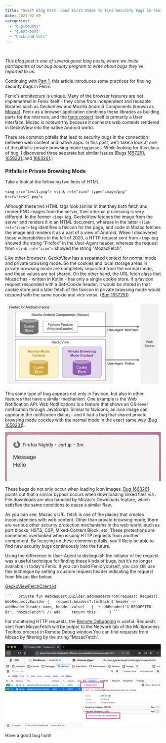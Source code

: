 ```yaml
---
title: "Guest Blog Post: Good First Steps to Find Security Bugs in Fenix (Part 2)"
date: 2021-02-09
categories: 
  - "bug-bounty"
  - "guest-post"
  - "hack-and-tell"
---
```


 

_This blog post is one of several guest blog posts, where we invite participants of our bug bounty program to write about bugs they’ve reported to us._

Continuing with [Part 1](https://blog.mozilla.org/attack-and-defense/2020/12/08/good-first-steps-in-fenix-part-1/), this article introduces some practices for finding security bugs in Fenix.

Fenix's architecture is unique. Many of the browser features are not implemented in Fenix itself - they come from independent and reusable libraries such as GeckoView and Mozilla Android Components (known as [Mozac](https://mozac.org/)). Fenix as a browser application combines these libraries as building parts for the internals, and the [fenix project](https://github.com/mozilla-mobile/fenix) itself is primarily a User Interface. Mozac is noteworthy because it connects web contents rendered in GeckoView into the native Android world.

There are common pitfalls that lead to security bugs in the connection between web content and native apps. In this post, we’ll take a look at one of the pitfalls: private browsing mode bypasses. While looking for this class of bug, I discovered three separate but similar issues (Bugs [1657251](https://bugzilla.mozilla.org/show_bug.cgi?id=1657251), [1658231](https://bugzilla.mozilla.org/show_bug.cgi?id=1658231), and [1663261](https://bugzilla.mozilla.org/show_bug.cgi?id=1663261).)

### Pitfalls in Private Browsing Mode

Take a look at the following two lines of HTML.

`<img src="test1.png"> <link rel="icon" type="image/png" href="test2.png">`

Although these two HTML tags look similar in that they both fetch and render PNG images from the server, their internal processing is very different. In the former `<img>` tag, GeckoView fetches the image from the server and renders it in an HTML document, whereas in the latter `<link rel="icon">` tag identifies a favicon for the page, and code in Mozac fetches the image and renders it as a part of a view of Android. When I discovered these vulnerabilities in the fall of 2020, a HTTP request sent from `<img>` tag showed the string "Firefox" in the User-Agent header, whereas the request from `<link rel="icon">` showed the string "MozacFetch".

Like other browsers, GeckoView has a separated context for normal mode and private browsing mode. So the cookies and local storage areas in private browsing mode are completely separated from the normal mode, and these values are not shared. On the other hand, the URL fetch class that Mozac has - written in Kotlin - has only a single cookie store. If a favicon request responded with a Set-Cookie header; it would be stored in that cookie store and a later fetch of the favicon in private browsing mode would respond with the same cookie and vice versa. ([Bug 1657251](https://bugzilla.mozilla.org/show_bug.cgi?id=1657251)).

![](images/pasted-image-0.png)

This same type of bug appears not only in Favicon, but also in other features that have a similar mechanism. One example is the Web Notification API. Web Notifications is a feature that shows an OS-level notification through JavaScript. Similar to favicons, an icon image can appear in the notification dialog - and it had a bug that shared private browsing mode cookies with the normal mode in the exact same way ([Bug 1658231](https://bugzilla.mozilla.org/show_bug.cgi?id=1658231)).

![](images/pasted-image-0-1.png)

These bugs do not only occur when loading icon images. [Bug 1663261](https://bugzilla.mozilla.org/show_bug.cgi?id=1663261) points out that a similar bypass occurs when downloading linked files via _<a download>_. File downloads are also handled by Mozac's Downloads feature, which satisfies the same conditions to cause a similar flaw.

As you can see, Mozac's URL fetch is one of the places that creates inconsistencies with web content. Other than private browsing mode, there are various other security protection mechanisms in the web world, such as port blocks, HSTS, CSP, Mixed-Content Block, etc. These protections are sometimes overlooked when issuing HTTP requests from another component. By focusing on these common pitfalls, you'll likely be able to find new security bugs continuously into the future.

Using the difference in User-Agent to distinguish the initiator of the request was a useful technique for finding these kinds of bugs, but it’s no longer available in today's Fenix. If you can build Fenix yourself, you can still use this technique by setting a custom request header indicating the request from Mozac like below.

[GeckoViewFetchClient.kt](https://github.com/mozilla-mobile/android-components/blob/2d1842df117dc7e42543207bb62ed872eab5cd86/components/browser/engine-gecko-nightly/src/main/java/mozilla/components/browser/engine/gecko/fetch/GeckoViewFetchClient.kt#L89)

  ` ```   private fun WebRequest.Builder.addHeadersFrom(request: Request): WebRequest.Builder {   request.headers?.forEach { header ->     addHeader(header.name, header.value)   }  + addHeader("X-REQUESTED-BY", "MozacFetch") // add     return this      } ``` `

For monitoring HTTP requests, the [Remote Debugging](https://developer.mozilla.org/en-US/docs/Tools/Remote_Debugging) is useful. Requests sent from MozacFetch will be output to the Network tab of the Multiprocess Toolbox process in Remote Debug window.You can find requests from Mozac by filtering by the string “MozacFetch”.

![](images/pasted-image-0-2.png)

Have a good bug hunt!
